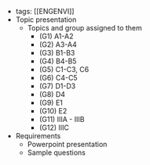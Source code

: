 - tags: [[ENGENVI]]
- Topic presentation
	- Topics and group assigned to them
		- (G1) A1-A2
		- (G2) A3-A4
		- (G3) B1-B3
		- (G4) B4-B5
		- (G5) C1-C3, C6
		- (G6) C4-C5
		- (G7) D1-D3
		- (G8) D4
		- (G9) E1
		- (G10) E2
		- (G11) IIIA - IIIB
		- (G12) IIIC
- Requirements
	- Powerpoint presentation
	- Sample questions